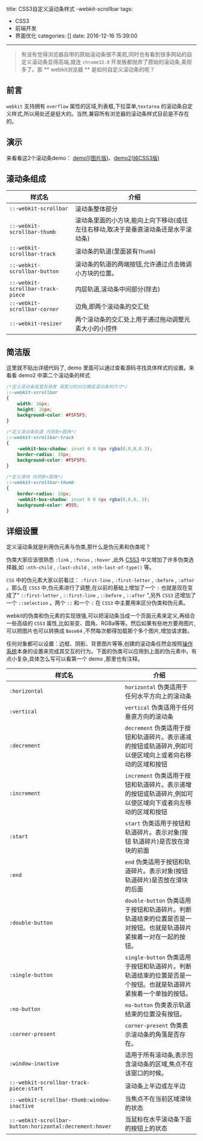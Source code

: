 title: CSS3自定义滚动条样式 -webkit-scrollbar
tags: 
 - CSS3
 - 前端开发
 - 界面优化
categories: []
date: 2016-12-16 15:39:00
---

> 有没有觉得浏览器自带的原始滚动条很不美观,同时也有看到很多网站的自定义滚动条显得高端,就连 `chrome32.0` 开发板都抛弃了原始的滚动条,美观多了。那 ** webkit浏览器 ** 是如何自定义滚动条的呢？

## 前言

`webkit` 支持拥有 `overflow` 属性的区域,列表框,下拉菜单,`textarea` 的滚动条自定义样式,所以用处还是挺大的。当然,兼容所有浏览器的滚动条样式目前是不存在的。

## 演示

来看看这2个滚动条demo： [demo1(图片版)](http://www.xuanfengge.com/demo/201311/scroll/index.html)、[demo2(纯CSS3版)](http://www.xuanfengge.com/demo/201311/scroll/css3-scroll.html)

## 滚动条组成

| 样式名                            | 介绍                                                                                   |
| --------------------------------- | -------------------------------------------------------------------------------------- |
| `::-webkit-scrollbar`             | 滚动条整体部分                                                                         |
| `::-webkit-scrollbar-thumb`       | 滚动条里面的小方块,能向上向下移动(或往左往右移动,取决于是垂直滚动条还是水平滚动条)     |
| `::-webkit-scrollbar-track`       | 滚动条的轨道(里面装有`Thumb`)                                                          |
| `::-webkit-scrollbar-button`      | 滚动条的轨道的两端按钮,允许通过点击微调小方块的位置。                                  |
| `::-webkit-scrollbar-track-piece` | 内层轨道,滚动条中间部分(除去)                                                          |
| `::-webkit-scrollbar-corner`      | 边角,即两个滚动条的交汇处                                                              |
| `::-webkit-resizer`               | 两个滚动条的交汇处上用于通过拖动调整元素大小的小控件                                   |

## 简洁版

这里就不贴出详细代码了, demo 里面可以通过查看源码寻找具体样式的设置。来看看 demo2 中第二个滚动条的样式

```CSS
/*定义滚动条高宽及背景 高宽分别对应横竖滚动条的尺寸*/  
::-webkit-scrollbar  
{  
    width: 16px;  
    height: 16px;  
    background-color: #F5F5F5;  
}  
  
/*定义滚动条轨道 内阴影+圆角*/  
::-webkit-scrollbar-track  
{  
    -webkit-box-shadow: inset 0 0 6px rgba(0,0,0,0.3);  
    border-radius: 10px;  
    background-color: #F5F5F5;  
}  
  
/*定义滑块 内阴影+圆角*/  
::-webkit-scrollbar-thumb  
{  
    border-radius: 10px;  
    -webkit-box-shadow: inset 0 0 6px rgba(0,0,0,.3);  
    background-color: #555;  
}
```

## 详细设置

定义滚动条就是利用伪元素与伪类,那什么是伪元素和伪类呢？

伪类大家应该很熟悉 `:link` , `:focus` , `:hover` ,此外 [CSS3](http://lib.csdn.net/base/css3) 中又增加了许多伪类选择器,如 `:nth-child` , `:last-child` , `:nth-last-of-type()` 等。

`CSS` 中的伪元素大家以前看过： `:first-line` , `:first-letter` , `:before` , `:after` 。那么在 `CSS3` 中,伪元素进行了调整,在以前的基础上增加了一个 `:` 也就是现在变成了" `::first-letter` , `::first-line` , `::before` , `::after` ",另外 `CSS3` 还增加了一个 `::selection` 。两个 `::` 和一个 `:` 在 `CSS3` 中主要用来区分伪类和伪元素。

webkit的伪类和伪元素的实现很强,可以把滚动条当成一个页面元素来定义,再结合一些高级的 `CSS3` 属性,比如渐变、圆角、RGBa等等。然后如果有些地方要用图片,可以把图片也可以转换成 `Base64` ,不然每次都得加载那个多个图片,增加请求数。

任何对象都可以设置：边框、阴影、背景图片等等,创建的滚动条任然会按照[操作系统](http://lib.csdn.net/base/operatingsystem)本身的设置来完成其交互的行为。下面的伪类可以应用到上面的伪元素中。有点小复杂,具体怎么写可以看第一个 demo ,那里也有注释。

| 样式名                                                  | 介绍                                                                                                               |
| ------------------------------------------------------- | ------------------------------------------------------------------------------------------------------------------ |
| `:horizontal`                                           | `horizontal` 伪类适用于任何水平方向上的滚动条                                                                      |
| `:vertical`                                             | `vertical` 伪类适用于任何垂直方向的滚动条                                                                          |
| `:decrement`                                            | `decrement` 伪类适用于按钮和轨道碎片。表示递减的按钮或轨道碎片,例如可以使区域向上或者向右移动的区域和按钮          |
| `:increment`                                            | `increment` 伪类适用于按钮和轨道碎片。表示递增的按钮或轨道碎片,例如可以使区域向下或者向左移动的区域和按钮          |
| `:start`                                                | `start` 伪类适用于按钮和轨道碎片。表示对象(按钮 轨道碎片)是否放在滑块的前面                                        |
| `:end`                                                  | `end` 伪类适用于按钮和轨道碎片。表示对象(按钮 轨道碎片)是否放在滑块的后面                                          |
| `:double-button`                                        | `double-button` 伪类适用于按钮和轨道碎片。判断轨道结束的位置是否是一对按钮。也就是轨道碎片紧挨着一对在一起的按钮。 |
| `:single-button`                                        | `single-button` 伪类适用于按钮和轨道碎片。判断轨道结束的位置是否是一个按钮。也就是轨道碎片紧挨着一个单独的按钮。   |
| `:no-button`                                            | `no-button` 伪类表示轨道结束的位置没有按钮。                                                                       |
| `:corner-present`                                       | `corner-present` 伪类表示滚动条的角落是否存在。                                                                    |
| `:window-inactive`                                      | 适用于所有滚动条,表示包含滚动条的区域,焦点不在该窗口的时候。                                                       |
| `::-webkit-scrollbar-track-piece:start`                 | 滚动条上半边或左半边                                                                                               |
| `::-webkit-scrollbar-thumb:window-inactive`             | 当焦点不在当前区域滑块的状态                                                                                       |
| `::-webkit-scrollbar-button:horizontal:decrement:hover` | 当鼠标在水平滚动条下面的按钮上的状态                                                                               |